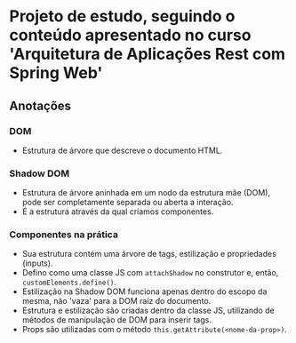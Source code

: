 # Projeto de estudo, seguindo o conteúdo apresentado no curso 'Arquitetura de Aplicações Rest com Spring Web'

## Anotações

### DOM
- Estrutura de árvore que descreve o documento HTML.

### Shadow DOM
- Estrutura de árvore aninhada em um nodo da estrutura mãe (DOM), pode ser completamente separada ou aberta a interação.
- É a estrutura através da qual criamos componentes.

### Componentes na prática
- Sua estrutura contém uma árvore de tags, estilização e propriedades (inputs).
- Defino como uma classe JS com `attachShadow` no construtor e, então, `customElements.define()`.
- Estilização na Shadow DOM funciona apenas dentro do escopo da mesma, não 'vaza' para a DOM raíz do documento.
- Estrutura e estilização são criadas dentro da classe JS, utilizando de métodos de manipulação de DOM para inserir tags.
- Props são utilizadas com o método `this.getAttribute(<nome-da-prop>)`.

